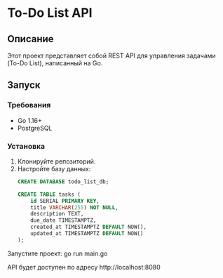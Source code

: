 # To-Do List API

## Описание
Этот проект представляет собой REST API для управления задачами (To-Do List), написанный на Go.

## Запуск

### Требования
- Go 1.16+
- PostgreSQL

### Установка
1. Клонируйте репозиторий.
2. Настройте базу данных:
   ```sql
   CREATE DATABASE todo_list_db;

   CREATE TABLE tasks (
       id SERIAL PRIMARY KEY,
       title VARCHAR(255) NOT NULL,
       description TEXT,
       due_date TIMESTAMPTZ,
       created_at TIMESTAMPTZ DEFAULT NOW(),
       updated_at TIMESTAMPTZ DEFAULT NOW()
   );

Запустите проект:
go run main.go

API будет доступен по адресу http://localhost:8080

